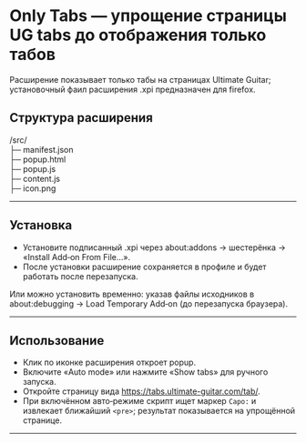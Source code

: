 # Only Tabs — упрощение страницы UG tabs до отображения только табов
Расширение показывает только табы на страницах Ultimate Guitar; установочный фаил расширения .xpi предназначен для firefox.

## Структура расширения
/src/  
├─ manifest.json  
├─ popup.html  
├─ popup.js  
├─ content.js  
├─ icon.png

---

## Установка
- Установите подписанный .xpi через about:addons → шестерёнка → «Install Add‑on From File…».  
- После установки расширение сохраняется в профиле и будет работать после перезапуска.

Или можно установить временно: указав файлы исходников в about:debugging → Load Temporary Add‑on (до перезапуска браузера).

---

## Использование
- Клик по иконке расширения откроет popup.  
- Включите «Auto mode» или нажмите «Show tabs» для ручного запуска.  
- Откройте страницу вида https://tabs.ultimate-guitar.com/tab/.  
- При включённом авто‑режиме скрипт ищет маркер `Capo:` и извлекает ближайший `<pre>`; результат показывается на упрощённой странице.

---
